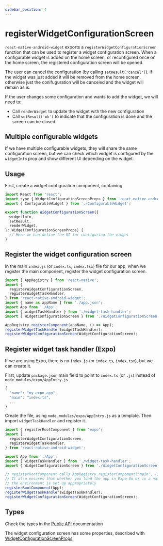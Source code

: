 ```yaml
---
sidebar_position: 4
---
```


# registerWidgetConfigurationScreen

`react-native-android-widget` exports a `registerWidgetConfigurationScreen` function that can be used to register a widget configuration screen. When a configurable widget is added on the home screen, or reconfigured once on the home screen, the registered configuration screen will be opened.

The user can cancel the configuration (by calling `setResult('cancel')`).
If the widget was just added it will be removed from the home screen, otherwise just the conifuguration will be canceled and the widget will remain as is.

If the user changes some configuration and wants to add the widget, we will need to:

- Call `renderWidget` to update the widget with the new configuration
- Call `setResult('ok')` to indicate that the configuration is done and the screen can be closed

## Multiple configurable widgets

If we have multiple configurable widgets, they will share the same configuration screen,
but we can check which widget is configured by the `widgetInfo` prop and show different UI depending on the widget.

## Usage

First, create a widget configuration component, containing:

```js title="WidgetConfigurationScreen.tsx"
import React from 'react';
import type { WidgetConfigurationScreenProps } from 'react-native-android-widget';
import { ConfigurableWidget } from './ConfigurableWidget';

export function WidgetConfigurationScreen({
  widgetInfo,
  setResult,
  renderWidget,
}: WidgetConfigurationScreenProps) {
  // Here we can define the UI for configuring the widget
}
```

## Register the widget configuration screen

In the main `index.js` (or `index.ts`, `index.tsx`) file for our app, when we register the main component, register the widget configuration screen.

```js title="index.ts"
import { AppRegistry } from 'react-native';
import {
  registerWidgetConfigurationScreen,
  registerWidgetTaskHandler,
} from 'react-native-android-widget';
import { name as appName } from './app.json';
import App from './App';
import { widgetTaskHandler } from './widget-task-handler';
import { WidgetConfigurationScreen } from './WidgetConfigurationScreen';

AppRegistry.registerComponent(appName, () => App);
registerWidgetTaskHandler(widgetTaskHandler);
registerWidgetConfigurationScreen(WidgetConfigurationScreen);
```

## Register widget task handler (Expo)

If we are using Expo, there is no `index.js` (or `index.ts`, `index.tsx`), but we can create it.

First, update `package.json` main field to point to `index.ts` (or `.js`) instead of `node_modules/expo/AppEntry.js`

```js title="package.json"
{
  "name": "my-expo-app",
  "main": "index.ts",
  ...
}
```

Create the file, using `node_modules/expo/AppEntry.js` as a template.
Then import `widgetTaskHandler` and register it.

```js title="index.ts"
import { registerRootComponent } from 'expo';
import {
  registerWidgetConfigurationScreen,
  registerWidgetTaskHandler,
} from 'react-native-android-widget';

import App from './App';
import { widgetTaskHandler } from './widget-task-handler';
import { WidgetConfigurationScreen } from './WidgetConfigurationScreen';

// registerRootComponent calls AppRegistry.registerComponent('main', () => App);
// It also ensures that whether you load the app in Expo Go or in a native build,
// the environment is set up appropriately
registerRootComponent(App);
registerWidgetTaskHandler(widgetTaskHandler);
registerWidgetConfigurationScreen(WidgetConfigurationScreen);
```

## Types

Check the types in the [Public API](/docs/public-api#registerwidgetconfigurationscreen) documentation

The widget configuration screen has some properties, described with [WidgetConfigurationScreenProps](/docs/public-api/interfaces/WidgetConfigurationScreenProps)
